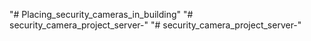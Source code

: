 "# Placing_security_cameras_in_building" 
"# security_camera_project_server-" 
"# security_camera_project_server-" 
